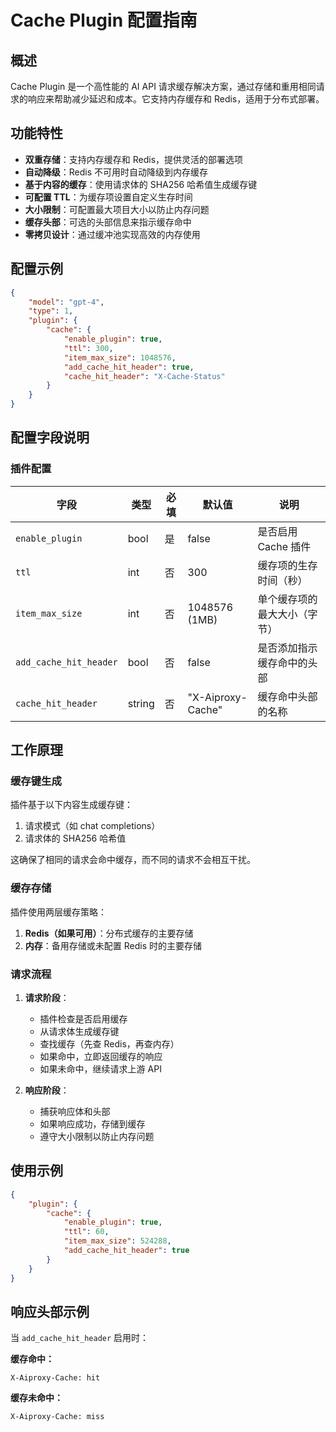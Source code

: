 # Cache Plugin 配置指南

## 概述

Cache Plugin 是一个高性能的 AI API 请求缓存解决方案，通过存储和重用相同请求的响应来帮助减少延迟和成本。它支持内存缓存和 Redis，适用于分布式部署。

## 功能特性

- **双重存储**：支持内存缓存和 Redis，提供灵活的部署选项
- **自动降级**：Redis 不可用时自动降级到内存缓存
- **基于内容的缓存**：使用请求体的 SHA256 哈希值生成缓存键
- **可配置 TTL**：为缓存项设置自定义生存时间
- **大小限制**：可配置最大项目大小以防止内存问题
- **缓存头部**：可选的头部信息来指示缓存命中
- **零拷贝设计**：通过缓冲池实现高效的内存使用

## 配置示例

```json
{
    "model": "gpt-4",
    "type": 1,
    "plugin": {
        "cache": {
            "enable_plugin": true,
            "ttl": 300,
            "item_max_size": 1048576,
            "add_cache_hit_header": true,
            "cache_hit_header": "X-Cache-Status"
        }
    }
}
```

## 配置字段说明

### 插件配置

| 字段 | 类型 | 必填 | 默认值 | 说明 |
|------|------|------|--------|------|
| `enable_plugin` | bool | 是 | false | 是否启用 Cache 插件 |
| `ttl` | int | 否 | 300 | 缓存项的生存时间（秒） |
| `item_max_size` | int | 否 | 1048576 (1MB) | 单个缓存项的最大大小（字节） |
| `add_cache_hit_header` | bool | 否 | false | 是否添加指示缓存命中的头部 |
| `cache_hit_header` | string | 否 | "X-Aiproxy-Cache" | 缓存命中头部的名称 |

## 工作原理

### 缓存键生成

插件基于以下内容生成缓存键：

1. 请求模式（如 chat completions）
2. 请求体的 SHA256 哈希值

这确保了相同的请求会命中缓存，而不同的请求不会相互干扰。

### 缓存存储

插件使用两层缓存策略：

1. **Redis（如果可用）**：分布式缓存的主要存储
2. **内存**：备用存储或未配置 Redis 时的主要存储

### 请求流程

1. **请求阶段**：
   - 插件检查是否启用缓存
   - 从请求体生成缓存键
   - 查找缓存（先查 Redis，再查内存）
   - 如果命中，立即返回缓存的响应
   - 如果未命中，继续请求上游 API

2. **响应阶段**：
   - 捕获响应体和头部
   - 如果响应成功，存储到缓存
   - 遵守大小限制以防止内存问题

## 使用示例

```json
{
    "plugin": {
        "cache": {
            "enable_plugin": true,
            "ttl": 60,
            "item_max_size": 524288,
            "add_cache_hit_header": true
        }
    }
}
```

## 响应头部示例

当 `add_cache_hit_header` 启用时：

**缓存命中：**

```
X-Aiproxy-Cache: hit
```

**缓存未命中：**

```
X-Aiproxy-Cache: miss
```

